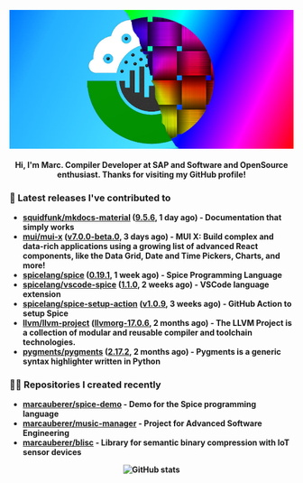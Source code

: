 <p align="center">
	<img src="https://raw.githubusercontent.com/marcauberer/marcauberer/master/images/frontpage-image.jpg">
	<br><br>
	<b>Hi, I'm Marc. Compiler Developer at SAP and Software and OpenSource enthusiast. Thanks for visiting my GitHub profile!
</p>

### 🚀 Latest releases I've contributed to


- [squidfunk/mkdocs-material](https://github.com/squidfunk/mkdocs-material) ([9.5.6](https://github.com/squidfunk/mkdocs-material/releases/tag/9.5.6), 1 day ago) - Documentation that simply works
- [mui/mui-x](https://github.com/mui/mui-x) ([v7.0.0-beta.0](https://github.com/mui/mui-x/releases/tag/v7.0.0-beta.0), 3 days ago) - MUI X: Build complex and data-rich applications using a growing list of advanced React components, like the Data Grid, Date and Time Pickers, Charts, and more!
- [spicelang/spice](https://github.com/spicelang/spice) ([0.19.1](https://github.com/spicelang/spice/releases/tag/0.19.1), 1 week ago) - Spice Programming Language
- [spicelang/vscode-spice](https://github.com/spicelang/vscode-spice) ([1.1.0](https://github.com/spicelang/vscode-spice/releases/tag/1.1.0), 2 weeks ago) - VSCode language extension
- [spicelang/spice-setup-action](https://github.com/spicelang/spice-setup-action) ([v1.0.9](https://github.com/spicelang/spice-setup-action/releases/tag/v1.0.9), 3 weeks ago) - GitHub Action to setup Spice 
- [llvm/llvm-project](https://github.com/llvm/llvm-project) ([llvmorg-17.0.6](https://github.com/llvm/llvm-project/releases/tag/llvmorg-17.0.6), 2 months ago) - The LLVM Project is a collection of modular and reusable compiler and toolchain technologies.
- [pygments/pygments](https://github.com/pygments/pygments) ([2.17.2](https://github.com/pygments/pygments/releases/tag/2.17.2), 2 months ago) - Pygments is a generic syntax highlighter written in Python

### 👨‍💻 Repositories I created recently
- [marcauberer/spice-demo](https://github.com/marcauberer/spice-demo) - Demo for the Spice programming language
- [marcauberer/music-manager](https://github.com/marcauberer/music-manager) - Project for Advanced Software Engineering
- [marcauberer/blisc](https://github.com/marcauberer/blisc) - Library for semantic binary compression with IoT sensor devices

<p align="center">
	<img src="https://github-readme-stats.vercel.app/api?username=marcauberer&show_icons=true&theme=dark" alt="GitHub stats">
</p>
